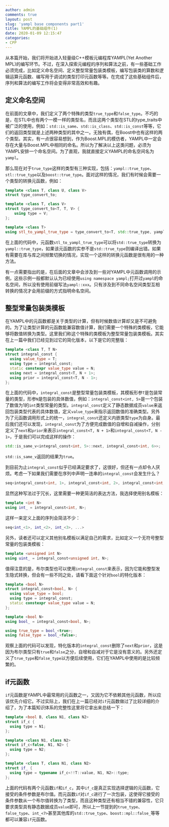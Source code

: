 ```yaml
---
author: admin
comments: true
layout: post
slug: 'yampl base components part1'
title: YAMPL的基础组件(1)
date: 2020-01-09 12:15:47
categories:
- CPP
---
```


从本篇开始，我们将开始进入轻量级C++模板元编程库YAMPL(Yet Another MPL)的编写环节。不过，在深入探索元编程的序列和算法之前，有一些基础工作必须完成，比如定义命名空间、定义整型常量包装类模板，编写包装类的算数和逻辑运算元函数、编写用于调试的类型打印元函数等等。在完成了这些基础组件后，序列和算法的编写工作将会变得非常高效和有趣。

## 定义命名空间

在前面的文章中，我们定义了两个特殊的类型`true_type`和`false_type`。不巧的是，在STL中也有两个一模一样的类型名，而且这两个类型在STL的type_traits中被广泛的使用，例如：`std::is_same`、`std::is_class`、`std::is_const`等等，它们的返回类型就是上述两种类型的其中之一。无独有偶，在Boost中也有这样的两个类型。其实，有一点很容易想到，作为Boost.MPL的模仿者，YAMPL中一定会存在大量与Boost.MPL中相同的命名。所以为了解决以上这类问题，必须为YAMPL安排一个命名空间。为了直观，我就直接定义YAMPL的命名空间名为`yampl`。

那么现在对于`true_type`这样的类型有三种实现，包括：`yampl::true_type`、`stl::true_type`以及`boost::true_type`。面对这样的情况，我们有时候会需要一个类型的转换元函数，例如：

``` c++
template <class T, class U, class V>
struct type_convert_to;

template <class T, class V>
struct type_convert_to<T, T, V> {
	using type = V;
};

template <class T>
using stl_to_yampl_true_type = type_convert_to<T, std::true_type, yampl::true_type>;
```

在上面的代码中，元函数`stl_to_yampl_true_type`可以将`std::true_type`转换为`yampl::true_type`，如果该元函数的实参不是`std::true_type`则编译出错。如果有需要在库与库之间频繁切换的情况，实现一个这样的转换元函数是很有用的一种方法。

有一点需要指出的是，在后面的文章中会涉及到一些对YAMPL中元函数调用的示例，这些示例一般都默认认为已经使用`using namespace yampl;`打开过`yampl`的命名空间，所以没有使用前缀写法`yampl::xxx`。只有涉及到不同命名空间类型互相转换的情况才会用前缀的方式指明命名空间。

## 整型常量包装类模板

在YAMPL中的元函数都是关于类型的计算，但有时候数值计算却又是不可避免的。为了让类型计算的元函数能兼容数值计算，我们需要一个特殊的类模板，它能够将数值转换为类型。这里我们称这个特殊的类模板为整型常量包装类模板。其实在上一篇中我们已经见到过它的简化版本，以下是它的完整版：

``` c++
template <class T, T N>
struct integral_const {
  using value_type = T;
  using type = integral_const;
  static constexpr value_type value = N;
  using next = integral_const<T, N + 1>;
  using prior = integral_const<T, N - 1>;
};
```

在上面的代码中，`integral_const`是整型常量包装类模板，其模板形参`T`是包装常量的类型，形参`N`是包装的具体数值，例如：`integral_const<int, 5>`是一个包装了数值为1的`int`类型常量的类型。`integral_const`定义了静态数据成员`value`来返回包装类型代表的具体数值，定义`value_type`来指示返回数值的准确类型。另外为了元函数调用形式上的统一，`integral_const`还定义内嵌类型`type`为自身。最后我们还可以发现，`integral_const`为了方便完成数值的自增和自减操作，分别定义了`next`和`prior`来表示`integral_const<T, N + 1>`和`integral_const<T, N - 1>`，于是我们可以完成这样的操作：

``` c++
std::is_same_v<integral_const<int, 5>::next, integral_const<int, 6>>;
```

`std::is_same_v`返回的结果为`true`。

到目前为止`integral_const`似乎已经满足要求了，这很好，但还有一点却令人厌烦。考虑一下如果我们需要在序列中声明一连串的`integral_const`会发生什么？

``` c++
seq<integral_const<int, 1>, integral_const<int, 2>, integral_const<int, 3>, ...>
```

显然这种写法过于冗长，这里需要一种更简洁的表达方法，我选择使用别名模板：

``` c++
template <int N>
using int_ = integral_const<int, N>;
```

这样一来定义上面的序列会简洁不少：

``` c++
seq<int_<1>, int_<2>, int_<3>, ...>
```

另外，读者还可以定义其他别名模板以满足自己的需求，比如定义一个无符号整型常量的包装类模板：

``` c++
template <unsigned int N>
using uint_ = integral_const<unsigned int, N>;
```

值得注意的是，布尔类型也可以使用`integral_const`来表示，因为它能和整型发生隐式转换，但会有一些不同之处，请看下面这个针对`bool`的特化版本：

``` c++
template <bool N>
struct integral_const<bool, N> {
  using value_type = bool;
  using type = integral_const;
  static constexpr value_type value = N;
};

template <bool N>
using bool_ = integral_const<bool, N>;

using true_type = bool_<true>;
using false_type = bool_<false>;
```

观察上面的代码可以发现，特化版本的`integral_const`删除了`next`和`prior`，这是因为布尔类型只有`true`和`false`之分，自增和自减对于它是没有意义的。另外还定义了`true_type`和`false_type`以方便后续使用，它们在YAMPL中使用的是比较频繁的。

## if元函数

`if`元函数是YAMPL中最常用的元函数之一，又因为它不依赖其他元函数，所以应该优先介绍它。不过实际上，我们在上一篇已经对`if`元函数做过了比较详细的介绍了，为了本篇知识体系的完整性这里将它拿出来总结一下：

``` c++
template <bool B, class N1, class N2>
struct if_c {
  using type = N1;
};

template <class N1, class N2>
struct if_c<false, N1, N2> {
  using type = N2;
};

template <class T, class N1, class N2>
struct if_ {
  using type = typename if_c<!!T::value, N1, N2>::type;
};
```

上面的代码有两个元函数`if`和`if_c`，其中`if_c`是真正实现选择逻辑的元函数，它接受的条件参数是布尔值。而元函数`if`对`if_c`进行了一次包装，这使得它接受的条件参数从一个布尔值转换为了类型，而且这种类型还有相当不错的兼容性，它只要求类型具有静态数据成员`value`即可，所以上一节提到的`true_type`、`false_type`、`int_<7>`甚至其他库的`std::true_type`、`boost::mpl::false_`等等都可以兼容`if`元函数。
